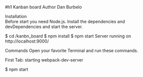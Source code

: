 #h1 Kanban board
Author Dan Burbelo

Installation    
Before start you need Node.js. Install the dependencies and devDependencies and start the server.

$ cd /kanbn_board
$ npm install
$ npm start
Server running on http://localhost:9000/

Commands
Open your favorite Terminal and run these commands.

First Tab: starting webpack-dev-server

$ npm start
